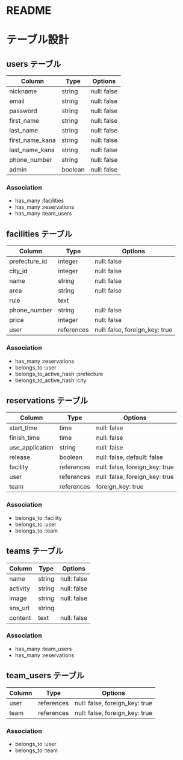# README

# テーブル設計

## users テーブル

| Column          | Type    | Options     |
| --------------- | ------- | ----------- |
| nickname        | string  | null: false |
| email           | string  | null: false |
| password        | string  | null: false |
| first_name      | string  | null: false |
| last_name       | string  | null: false |
| first_name_kana | string  | null: false |
| last_name_kana  | string  | null: false |
| phone_number    | string  | null: false |
| admin           | boolean | null: false |

### Association

- has_many :facilities
- has_many :reservations
- has_many :team_users

## facilities テーブル

| Column        | Type       | Options                        |
| ------------- | ---------- | ------------------------------ |
| prefecture_id | integer    | null: false                    |
| city_id       | integer    | null: false                    |
| name          | string     | null: false                    |
| area          | string     | null: false                    |
| rule          | text       |                                |
| phone_number  | string     | null: false                    |
| price         | integer    | null: false                    |
| user          | references | null: false, foreign_key: true |

### Association

- has_many   :reservations
- belongs_to :user
- belongs_to_active_hash :prefecture
- belongs_to_active_hash :city

## reservations テーブル

| Column          | Type       | Options                        |
| --------------- | ---------- | ------------------------------ |
| start_time      | time       | null: false                    |
| finish_time     | time       | null: false                    |
| use_application | string     | null: false                    |
| release         | boolean    | null: false, default: false    |
| facility        | references | null: false, foreign_key: true |
| user            | references | null: false, foreign_key: true |
| team            | references | foreign_key: true              |

### Association

- belongs_to :facility
- belongs_to :user
- belongs_to :team

## teams テーブル

| Column   | Type       | Options     |
| -------- | ---------- | ----------- |
| name     | string     | null: false |
| activity | string     | null: false |
| image    | string     | null: false |
| sns_url  | string     |             |
| content  | text       | null: false |

### Association

- has_many :team_users
- has_many :reservations

## team_users テーブル

| Column | Type       | Options                        |
| ------ | ---------- | ------------------------------ |
| user   | references | null: false, foreign_key: true |
| team   | references | null: false, foreign_key: true |

### Association

- belongs_to :user
- belongs_to :team